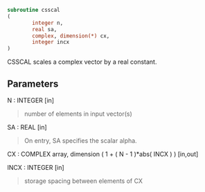 ```fortran
subroutine csscal
(
        integer n,
        real sa,
        complex, dimension(*) cx,
        integer incx
)
```

CSSCAL scales a complex vector by a real constant.

## Parameters
N : INTEGER [in]
> number of elements in input vector(s)

SA : REAL [in]
> On entry, SA specifies the scalar alpha.

CX : COMPLEX array, dimension ( 1 + ( N - 1 )*abs( INCX ) ) [in,out]

INCX : INTEGER [in]
> storage spacing between elements of CX
